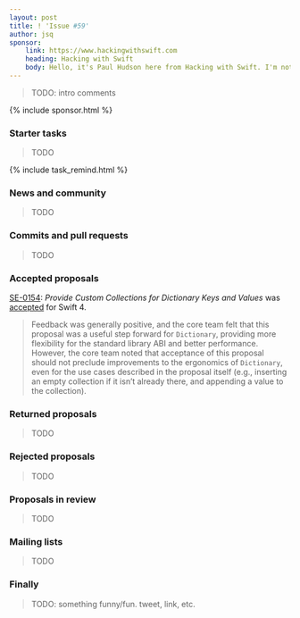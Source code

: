 ```yaml
---
layout: post
title: ! 'Issue #59'
author: jsq
sponsor:
    link: https://www.hackingwithswift.com
    heading: Hacking with Swift
    body: Hello, it's Paul Hudson here from Hacking with Swift. I'm not going to use this spot to sell you stuff, I just wanted to help support this awesome newsletter. Thanks for all your hard work, Jesse and co!
---
```


> TODO: intro comments

<!--excerpt-->

{% include sponsor.html %}

### Starter tasks

> TODO

{% include task_remind.html %}

### News and community

> TODO

### Commits and pull requests

> TODO

### Accepted proposals

[SE-0154](https://github.com/apple/swift-evolution/blob/master/proposals/0154-dictionary-key-and-value-collections.md): *Provide Custom Collections for Dictionary Keys and Values* was [accepted](https://lists.swift.org/pipermail/swift-evolution-announce/2017-February/000324.html) for Swift 4.

> Feedback was generally positive, and the core team felt that this proposal was a useful step forward for `Dictionary`, providing more flexibility for the standard library ABI and better performance. However, the core team noted that acceptance of this proposal should not preclude improvements to the ergonomics of `Dictionary`, even for the use cases described in the proposal itself (e.g., inserting an empty collection if it isn’t already there, and appending a value to the collection).

### Returned proposals

> TODO

### Rejected proposals

> TODO

### Proposals in review

> TODO

### Mailing lists

> TODO

### Finally

> TODO: something funny/fun. tweet, link, etc.
